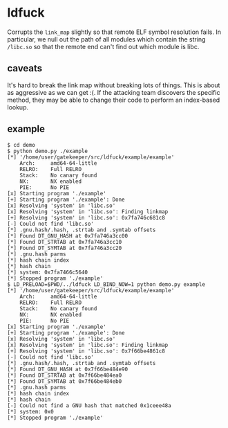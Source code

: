 # ldfuck

Corrupts the `link_map` slightly so that remote ELF symbol resolution fails.  In particular, we null out the path of all modules which contain the string `/libc.so` so that the remote end can't find out which module is libc.

## caveats

It's hard to break the link map without breaking lots of things.  This is about as aggressive as we can get :(.  If the attacking team discovers the specific method, they may be able to change their code to perform an index-based lookup.

## example

```
$ cd demo
$ python demo.py ./example
[*] '/home/user/gatekeeper/src/ldfuck/example/example'
    Arch:     amd64-64-little
    RELRO:    Full RELRO
    Stack:    No canary found
    NX:       NX enabled
    PIE:      No PIE
[x] Starting program './example'
[+] Starting program './example': Done
[x] Resolving 'system' in 'libc.so'
[x] Resolving 'system' in 'libc.so': Finding linkmap
[+] Resolving 'system' in 'libc.so': 0x7fa746c681c8
[-] Could not find 'libc.so'
[*] .gnu.hash/.hash, .strtab and .symtab offsets
[*] Found DT_GNU_HASH at 0x7fa746a3cc00
[*] Found DT_STRTAB at 0x7fa746a3cc10
[*] Found DT_SYMTAB at 0x7fa746a3cc20
[*] .gnu.hash parms
[*] hash chain index
[*] hash chain
[*] system: 0x7fa7466c5640
[*] Stopped program './example'
$ LD_PRELOAD=$PWD/../ldfuck LD_BIND_NOW=1 python demo.py example
[*] '/home/user/gatekeeper/src/ldfuck/example/example'
    Arch:     amd64-64-little
    RELRO:    Full RELRO
    Stack:    No canary found
    NX:       NX enabled
    PIE:      No PIE
[x] Starting program './example'
[+] Starting program './example': Done
[x] Resolving 'system' in 'libc.so'
[x] Resolving 'system' in 'libc.so': Finding linkmap
[+] Resolving 'system' in 'libc.so': 0x7f66be4861c8
[-] Could not find 'libc.so'
[*] .gnu.hash/.hash, .strtab and .symtab offsets
[*] Found DT_GNU_HASH at 0x7f66be484e90
[*] Found DT_STRTAB at 0x7f66be484ea0
[*] Found DT_SYMTAB at 0x7f66be484eb0
[*] .gnu.hash parms
[*] hash chain index
[*] hash chain
[-] Could not find a GNU hash that matched 0x1ceee48a
[*] system: 0x0
[*] Stopped program './example'
```
